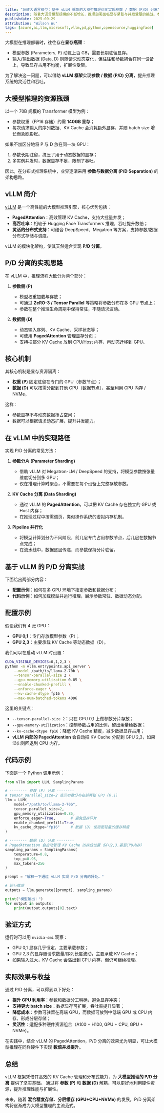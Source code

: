 ```yaml
---
title: "玩转大语言模型：基于 vLLM 框架的大模型推理优化实现参数 / 数据（P/D）分离"
description: 随着大语言模型规模的不断增长，推理部署面临显存紧张与并发受限的挑战。本文介绍如何借助 vLLM 框架，通过 参数（Parameter）/ 数据（Data）分离（P/D Separation）优化推理性能。我们将从原理、架构思路到配置与代码实例逐步展开，展示如何让参数长期驻留在专用 GPU，而输入序列与 KV Cache 等动态数据独立管理，从而提升吞吐率、降低成本并增强系统扩展性。
publishdate: 2025-09-29
attribution: "Wilson Wu"
tags: [azure,ai,llm,microsoft,vllm,pd,python,opensource,huggingface]
---
```


大模型在推理部署时，往往存在**显存瓶颈**：

* 模型参数 (Parameters, P) 动辄上百 GB，需要长期驻留显存。
* 输入/输出数据 (Data, D) 则随请求动态变化，但往往和参数耦合在同一设备上，导致显存占用不均衡，扩展性受限。

为了解决这一问题，可以借助 **vLLM 框架**实现**参数 / 数据 (P/D) 分离**，提升推理系统的灵活性和吞吐。

## 大模型推理的资源瓶颈

以一个 70B 规模的 Transformer 模型为例：

* 参数权重（FP16 存储）约需 **140GB 显存**；
* 每次请求输入的序列数据、KV Cache 会消耗额外显存，并随 batch size 增长而急剧膨胀。

如果不加区分地将 P 与 D 放在同一块 GPU：

1. 参数长期驻留，挤压了用于动态数据的显存；
2. 多实例并发时，数据显存不足，限制了吞吐。

因此，在分布式推理系统中，业界逐渐采用 **参数与数据分离 (P/D Separation)** 的架构思路。

## vLLM 简介

[vLLM](https://vllm.ai/) 是一个高性能的大模型推理引擎，核心优势包括：

* **PagedAttention**：高效管理 KV Cache，支持大批量并发；
* **高吞吐率**：相较于 Hugging Face Transformers 推理，吞吐提升数倍；
* **灵活的分布式支持**：可结合 DeepSpeed、Megatron 等方案，支持参数/数据分布式存储与调度。

vLLM 的模块化架构，使其天然适合实现 **P/D 分离**。

## P/D 分离的实现思路

在 vLLM 中，推理流程大致分为两个部分：

1. **参数侧 (P)**

   * 模型权重加载与存放；
   * 可通过 **ZeRO-3 / Tensor Parallel** 等策略将参数分布在多 GPU 节点上；
   * 参数在整个推理生命周期中保持常驻，不随请求波动。

2. **数据侧 (D)**

   * 动态输入序列、KV Cache、采样状态等；
   * 可使用 **PagedAttention** 管理显存分页；
   * 支持把部分 KV Cache 放到 CPU/Host 内存，再动态迁移到 GPU。

## 核心机制

其核心机制是显存资源隔离：

* **权重 (P)** 固定驻留在专门的 GPU（参数节点）；
* **数据 (D)** 可以按需分配到其他 GPU（数据节点），甚至利用 CPU 内存 / NVMe。

这样：

* 参数显存不与动态数据抢占空间；
* 数据可以根据请求动态扩展，提升并发能力。

## 在 vLLM 中的实现路径

实现 P/D 分离的常见方法：

1. **参数分片 (Parameter Sharding)**

   * 借助 vLLM 对 Megatron-LM / DeepSpeed 的支持，将模型参数按张量维度切分到多 GPU；
   * 仅在推理计算时聚合，不需要在每个设备上完整存放参数。

2. **KV Cache 分离 (Data Sharding)**

   * 通过 vLLM 的 **PagedAttention**，可以把 KV Cache 存在独立的 GPU 或 Host 内存；
   * 在推理过程中按需调页，类似操作系统的虚拟内存机制。

3. **Pipeline 并行化**

   * 将模型计算划分为不同阶段，前几层专门占用参数节点，后几层在数据节点完成；
   * 在流水线中，数据逐层传递，而参数保持分片驻留。

## 基于 vLLM 的 P/D 分离实战

下面给出两部分内容：

* **配置示例**：如何在多 GPU 环境下指定参数和数据分布；
* **代码示例**：如何加载模型并运行推理，展示参数常驻、数据动态分配。

## 配置示例

假设我们有 4 张 GPU：

* **GPU 0,1**：专门存放模型参数（P）；
* **GPU 2,3**：主要承载 KV Cache 等动态数据（D）。

我们可以在启动 vLLM 时设置：

```bash
CUDA_VISIBLE_DEVICES=0,1,2,3 \
python -m vllm.entrypoints.api_server \
    --model /path/to/llama-2-70b \
    --tensor-parallel-size 2 \
    --gpu-memory-utilization 0.85 \
    --enable-chunked-prefill \
    --enforce-eager \
    --kv-cache-dtype fp16 \
    --max-num-batched-tokens 4096
```

这里的关键点：

* `--tensor-parallel-size 2`：只在 GPU 0,1 上做参数分片存放；
* `--gpu-memory-utilization`：控制参数占用的比例，留出余量给数据；
* `--kv-cache-dtype fp16`：降低 KV Cache 精度，减少数据显存占用；
* **vLLM 内部的 PagedAttention** 会自动把 KV Cache 分配到 GPU 2,3，如果溢出则回退到 CPU 内存。

## 代码示例

下面是一个 Python 调用示例：

```python
from vllm import LLM, SamplingParams

# -------- 参数 (P) 分离 --------
# tensor_parallel_size=2 表示参数分布在前两张 GPU (0,1)
llm = LLM(
    model="/path/to/llama-2-70b",
    tensor_parallel_size=2,
    gpu_memory_utilization=0.85,
    enforce_eager=True,       # 避免显存碎片
    enable_chunked_prefill=True,
    kv_cache_dtype="fp16"     # 数据 (D) 使用更轻量的缓存精度
)

# -------- 数据 (D) 分离 --------
# PagedAttention 会自动管理 KV Cache 的存放位置（GPU2,3,甚至CPU内存）
sampling_params = SamplingParams(
    temperature=0.8,
    top_p=0.95,
    max_tokens=256
)

prompt = "解释一下通过 vLLM 实现 P/D 分离的好处。"

# 运行推理
outputs = llm.generate([prompt], sampling_params)

print("模型输出：")
for output in outputs:
    print(output.outputs[0].text)
```

## 验证方式

运行时可以用 `nvidia-smi` 观察：

* GPU 0,1 显存几乎恒定，主要承载参数；
* GPU 2,3 的显存随请求数量/序列长度波动，主要承载 KV Cache；
* 如果输入过大，KV Cache 会溢出到 CPU 内存，但仍可继续推理。

## 实际效果与收益

通过 P/D 分离，可以得到以下好处：

* **提升 GPU 利用率**：参数和数据分工明确，避免显存冲突；
* **支持更大 batch size**：数据显存可扩展，吞吐率提升显著；
* **降低成本**：参数可驻留在高端 GPU，而数据可放到中低端 GPU 或 CPU 内存，形成分层存储；
* **灵活性**：适配多种硬件资源组合（A100 + H100, GPU + CPU, GPU + NVMe）。

在实践中，结合 vLLM 的 PagedAttention，P/D 分离的效果尤为明显，可让大模型推理在同样硬件下实现 **数倍并发提升**。

## 总结

vLLM 框架凭借其高效的 KV Cache 管理和分布式能力，为 **大模型推理的 P/D 分离** 提供了坚实基础。
通过将 **参数 (P)** 和 **数据 (D)** 解耦，可以更好地利用硬件资源，提升推理性能与扩展性。

未来，随着 **混合精度存储、分层缓存 (GPU+CPU+NVMe)** 的发展，P/D 分离架构将逐渐成为大模型推理的主流范式。
